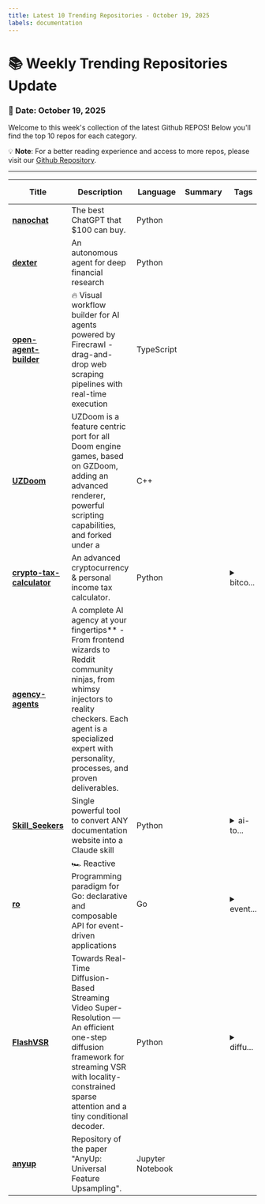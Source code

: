 ```yaml
---
title: Latest 10 Trending Repositories - October 19, 2025
labels: documentation
---
```

# 📚 Weekly Trending Repositories Update

### 📅 Date: October 19, 2025

Welcome to this week's collection of the latest Github REPOS! Below you'll find the top 10 repos for each category.

💡 **Note**: For a better reading experience and access to more repos, please visit our [Github Repository](https://github.com/marc-ko/daily-trending-repo).

---

| **Title** | **Description** | **Language** | **Summary** | **Tags** | **Stars Count** |
| --- | --- | --- | --- | --- | --- |
| **[nanochat](https://github.com/karpathy/nanochat)** | The best ChatGPT that $100 can buy. | Python |  |  | 26167 |
| **[dexter](https://github.com/virattt/dexter)** | An autonomous agent for deep financial research | Python |  |  | 1580 |
| **[open-agent-builder](https://github.com/firecrawl/open-agent-builder)** | 🔥 Visual workflow builder for AI agents powered by Firecrawl - drag-and-drop web scraping pipelines with real-time execution | TypeScript |  |  | 863 |
| **[UZDoom](https://github.com/UZDoom/UZDoom)** | UZDoom is a feature centric port for all Doom engine games, based on GZDoom, adding an advanced renderer, powerful scripting capabilities, and forked under a | C++ |  |  | 716 |
| **[crypto-tax-calculator](https://github.com/Acn6S/crypto-tax-calculator)** | An advanced cryptocurrency & personal income tax calculator. | Python |  | <details><summary>bitco...</summary><p>bitcoin, crypto, crypto-tax-reports, cryptocurrency, cryptotax, tax-calculation, tax-calculator, tax-report, us-tax</p></details> | 581 |
| **[agency-agents](https://github.com/msitarzewski/agency-agents)** | A complete AI agency at your fingertips** - From frontend wizards to Reddit community ninjas, from whimsy injectors to reality checkers. Each agent is a specialized expert with personality, processes, and proven deliverables. |  |  |  | 451 |
| **[Skill_Seekers](https://github.com/yusufkaraaslan/Skill_Seekers)** | Single powerful tool to convert ANY documentation website into a Claude skill | Python |  | <details><summary>ai-to...</summary><p>ai-tools, automation, claude-ai, claude-skills, documentation, documentation-generator, python, web-scraping</p></details> | 437 |
| **[ro](https://github.com/samber/ro)** | 🏎️ Reactive Programming paradigm for Go: declarative and composable API for event-driven applications | Go |  | <details><summary>event...</summary><p>event-driven, generics, go, golang, hacktoberfest, observable, observer, pipe, pipeline, reactive, reactive-extensions, reactive-programming, reactive-streams, reactivex, rx, rxjs, stream, subscription</p></details> | 275 |
| **[FlashVSR](https://github.com/OpenImagingLab/FlashVSR)** | Towards Real-Time Diffusion-Based Streaming Video Super-Resolution — An efficient one-step diffusion framework for streaming VSR with locality-constrained sparse attention and a tiny conditional decoder. | Python |  | <details><summary>diffu...</summary><p>diffusion-models, video-super-resolution</p></details> | 211 |
| **[anyup](https://github.com/wimmerth/anyup)** | Repository of the paper "AnyUp: Universal Feature Upsampling". | Jupyter Notebook |  |  | 207 |

